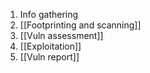 1. Info gathering
2. [[Footprinting and scanning]]
3. [[Vuln assessment]]
4. [[Exploitation]]
5. [[Vuln report]]